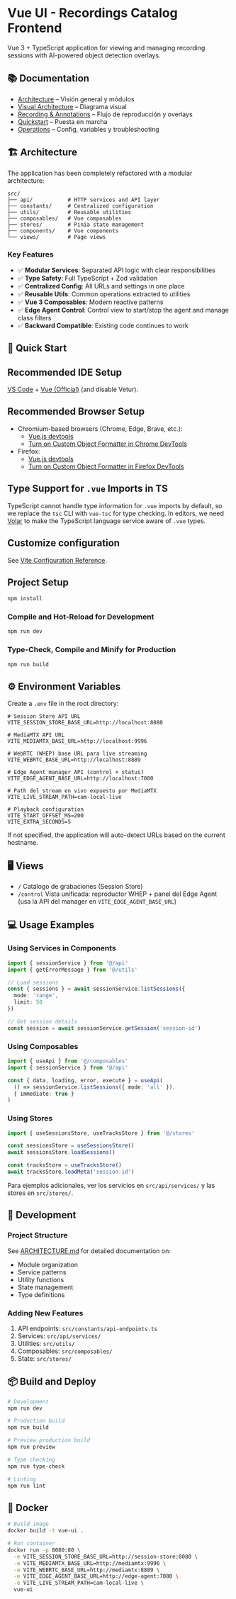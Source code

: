 # Vue UI - Recordings Catalog Frontend

Vue 3 + TypeScript application for viewing and managing recording sessions with AI-powered object detection overlays.

## 📚 Documentation

- [Architecture](docs/ARCHITECTURE.md) – Visión general y módulos
- [Visual Architecture](docs/VISUAL_ARCHITECTURE.md) – Diagrama visual
- [Recording & Annotations](docs/recording-and-annotations.md) – Flujo de reproducción y overlays
- [Quickstart](docs/QUICKSTART.md) – Puesta en marcha
- [Operations](docs/OPERATIONS.md) – Config, variables y troubleshooting

## 🏗️ Architecture

The application has been completely refactored with a modular architecture:

```
src/
├── api/           # HTTP services and API layer
├── constants/     # Centralized configuration
├── utils/         # Reusable utilities
├── composables/   # Vue composables
├── stores/        # Pinia state management
├── components/    # Vue components
└── views/         # Page views
```

### Key Features

- ✅ **Modular Services**: Separated API logic with clear responsibilities
- ✅ **Type Safety**: Full TypeScript + Zod validation
- ✅ **Centralized Config**: All URLs and settings in one place
- ✅ **Reusable Utils**: Common operations extracted to utilities
- ✅ **Vue 3 Composables**: Modern reactive patterns
- ✅ **Edge Agent Control**: Control view to start/stop the agent and manage class filters
- ✅ **Backward Compatible**: Existing code continues to work

## 🚀 Quick Start

## Recommended IDE Setup

[VS Code](https://code.visualstudio.com/) + [Vue (Official)](https://marketplace.visualstudio.com/items?itemName=Vue.volar) (and disable Vetur).

## Recommended Browser Setup

- Chromium-based browsers (Chrome, Edge, Brave, etc.):
  - [Vue.js devtools](https://chromewebstore.google.com/detail/vuejs-devtools/nhdogjmejiglipccpnnnanhbledajbpd) 
  - [Turn on Custom Object Formatter in Chrome DevTools](http://bit.ly/object-formatters)
- Firefox:
  - [Vue.js devtools](https://addons.mozilla.org/en-US/firefox/addon/vue-js-devtools/)
  - [Turn on Custom Object Formatter in Firefox DevTools](https://fxdx.dev/firefox-devtools-custom-object-formatters/)

## Type Support for `.vue` Imports in TS

TypeScript cannot handle type information for `.vue` imports by default, so we replace the `tsc` CLI with `vue-tsc` for type checking. In editors, we need [Volar](https://marketplace.visualstudio.com/items?itemName=Vue.volar) to make the TypeScript language service aware of `.vue` types.

## Customize configuration

See [Vite Configuration Reference](https://vite.dev/config/).

## Project Setup

```sh
npm install
```

### Compile and Hot-Reload for Development

```sh
npm run dev
```

### Type-Check, Compile and Minify for Production

```sh
npm run build
```

## ⚙️ Environment Variables

Create a `.env` file in the root directory:

```env
# Session Store API URL
VITE_SESSION_STORE_BASE_URL=http://localhost:8080

# MediaMTX API URL  
VITE_MEDIAMTX_BASE_URL=http://localhost:9996

# WebRTC (WHEP) base URL para live streaming
VITE_WEBRTC_BASE_URL=http://localhost:8889

# Edge Agent manager API (control + status)
VITE_EDGE_AGENT_BASE_URL=http://localhost:7080

# Path del stream en vivo expuesto por MediaMTX
VITE_LIVE_STREAM_PATH=cam-local-live

# Playback configuration
VITE_START_OFFSET_MS=200
VITE_EXTRA_SECONDS=5
```

If not specified, the application will auto-detect URLs based on the current hostname.

## 🖥️ Views

- `/` Catálogo de grabaciones (Session Store)
- `/control` Vista unificada: reproductor WHEP + panel del Edge Agent (usa la API del manager en `VITE_EDGE_AGENT_BASE_URL`)

## 💻 Usage Examples

### Using Services in Components

```typescript
import { sessionService } from '@/api'
import { getErrorMessage } from '@/utils'

// Load sessions
const { sessions } = await sessionService.listSessions({
  mode: 'range',
  limit: 50
})

// Get session details
const session = await sessionService.getSession('session-id')
```

### Using Composables

```typescript
import { useApi } from '@/composables'
import { sessionService } from '@/api'

const { data, loading, error, execute } = useApi(
  () => sessionService.listSessions({ mode: 'all' }),
  { immediate: true }
)
```

### Using Stores

```typescript
import { useSessionsStore, useTracksStore } from '@/stores'

const sessionsStore = useSessionsStore()
await sessionsStore.loadSessions()

const tracksStore = useTracksStore()
await tracksStore.loadMeta('session-id')
```

Para ejemplos adicionales, ver los servicios en `src/api/services/` y las stores en `src/stores/`.

## 🔧 Development

### Project Structure

See [ARCHITECTURE.md](./ARCHITECTURE.md) for detailed documentation on:

- Module organization
- Service patterns
- Utility functions
- State management
- Type definitions

### Adding New Features

1. API endpoints: `src/constants/api-endpoints.ts`
2. Services: `src/api/services/`
3. Utilities: `src/utils/`
4. Composables: `src/composables/`
5. State: `src/stores/`

## 📦 Build and Deploy

```sh
# Development
npm run dev

# Production build
npm run build

# Preview production build
npm run preview

# Type checking
npm run type-check

# Linting
npm run lint
```

## 🐳 Docker

```sh
# Build image
docker build -t vue-ui .

# Run container
docker run -p 8080:80 \
  -e VITE_SESSION_STORE_BASE_URL=http://session-store:8080 \
  -e VITE_MEDIAMTX_BASE_URL=http://mediamtx:9996 \
  -e VITE_WEBRTC_BASE_URL=http://mediamtx:8889 \
  -e VITE_EDGE_AGENT_BASE_URL=http://edge-agent:7080 \
  -e VITE_LIVE_STREAM_PATH=cam-local-live \
  vue-ui
```
